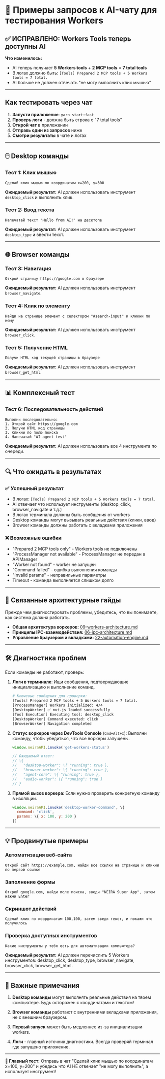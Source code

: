# 🤖 Примеры запросов к AI-чату для тестирования Workers

## ✅ ИСПРАВЛЕНО: Workers Tools теперь доступны AI

**Что изменилось:**

- AI теперь получает **5 Workers tools** + **2 MCP tools** = **7 total tools**
- В логах должно быть: `[Tools] Prepared 2 MCP tools + 5 Workers tools = 7 total.`
- AI больше не должен отвечать "не могу выполнить клик мышью"

---

## Как тестировать через чат

1. **Запусти приложение**: `yarn start:fast`
2. **Проверь логи** - должна быть строка с "7 total tools"
3. **Открой чат** в приложении
4. **Отправь один из запросов** ниже
5. **Смотри результаты** в чате и логах

---

## 🖱️ Desktop команды

### Тест 1: Клик мышью

```
Сделай клик мышью по координатам x=200, y=300
```

**Ожидаемый результат:** AI должен использовать инструмент `desktop_click` и выполнить клик.

### Тест 2: Ввод текста

```
Напечатай текст "Hello from AI!" на десктопе
```

**Ожидаемый результат:** AI должен использовать инструмент `desktop_type` и ввести текст.

---

## 🌐 Browser команды

### Тест 3: Навигация

```
Открой страницу https://google.com в браузере
```

**Ожидаемый результат:** AI должен использовать инструмент `browser_navigate`.

### Тест 4: Клик по элементу

```
Найди на странице элемент с селектором "#search-input" и кликни по нему
```

**Ожидаемый результат:** AI должен использовать инструмент `browser_click`.

### Тест 5: Получение HTML

```
Получи HTML код текущей страницы в браузере
```

**Ожидаемый результат:** AI должен использовать инструмент `browser_get_html`.

---

## 📊 Комплексный тест

### Тест 6: Последовательность действий

```
Выполни последовательно:
1. Открой сайт https://google.com
2. Получи HTML код страницы
3. Кликни по полю поиска
4. Напечатай "AI agent test"
```

**Ожидаемый результат:** AI должен использовать все 4 инструмента по очереди.

---

## 🔍 Что ожидать в результатах

### ✅ Успешный результат

- В логах: `[Tools] Prepared 2 MCP tools + 5 Workers tools = 7 total.`
- AI отвечает что использует инструменты (desktop_click, browser_navigate и т.д.)
- В логах терминала должны быть сообщения от workers
- Desktop команды могут вызывать реальные действия (клики, ввод)
- Browser команды должны работать с вкладками приложения

### ❌ Возможные ошибки

- "Prepared 2 MCP tools only" - Workers tools не подключены
- "ProcessManager not available" - ProcessManager не передан в APIManager
- "Worker not found" - worker не запущен
- "Command failed" - ошибка выполнения команды
- "Invalid params" - неправильные параметры
- Timeout - команда выполняется слишком долго

---

## 🔗 Связанные архитектурные гайды

Прежде чем диагностировать проблемы, убедитесь, что вы понимаете, как система должна работать.

- **Общая архитектура воркеров:** [09-workers-architecture.md](/core-concepts/shell-core/workers-architecture)
- **Принципы IPC-взаимодействия:** [06-ipc-architecture.md](/core-concepts/shell-core/ipc-architecture)
- **Управление браузером и вкладками:** [22-automation-engine.md](/core-concepts/shell-core/automation-engine)

---

## 🛠️ Диагностика проблем

Если команды не работают, проверь:

1. **Логи в терминале**: Ищи сообщения, подтверждающие инициализацию и выполнение команд.

    ```bash
    # Ключевые сообщения для проверки:
    [Tools] Prepared 2 MCP tools + 5 Workers tools = 7 total.
    [ProcessManager] Workers initialized: 4/4
    [DesktopWorker] ✅ nut.js loaded successfully
    [Tool Execution] Executing tool: desktop_click
    [DesktopWorker] Command executed: click
    [BrowserWorker] Navigation completed
    ```

2. **Статус воркеров через DevTools Console** (`Cmd+Alt+I`): Выполни команду, чтобы убедиться, что все воркеры запущены.

    ```javascript
    window.neiraAPI.invoke('get-workers-status')

    // Ожидаемый ответ:
    // \{
    //   "desktop-worker": \{ "running": true },
    //   "browser-worker": \{ "running": true },
    //   "agent-core": \{ "running": true },
    //   "audio-worker": \{ "running": true }
    // }
    ```

3. **Прямой вызов воркера**: Если нужно проверить конкретную команду в изоляции.

    ```javascript
    window.neiraAPI.invoke('desktop-worker-command', \{
      command: 'click',
      params: \{ x: 100, y: 200 }
    })
    ```

---

## 💡 Продвинутые примеры

### Автоматизация веб-сайта

```
Открой сайт https://example.com, найди все ссылки на странице и кликни по первой ссылке
```

### Заполнение формы

```
Открой google.com, найди поле поиска, введи "NEIRA Super App", затем нажми Enter
```

### Скриншот действий

```
Сделай клик по координатам 100,100, затем введи текст, и покажи что получилось
```

### Проверка доступных инструментов

```
Какие инструменты у тебя есть для автоматизации компьютера?
```

**Ожидаемый результат:** AI должен перечислить 5 Workers инструментов: desktop_click, desktop_type, browser_navigate, browser_click, browser_get_html.

---

## 🚨 Важные примечания

1. **Desktop команды** могут выполнять реальные действия на твоем компьютере. Будь осторожен с координатами и текстом!

2. **Browser команды** работают с внутренними вкладками приложения, не с внешним браузером.

3. **Первый запуск** может быть медленнее из-за инициализации workers.

4. **Логи** - главный источник диагностики. Всегда проверяй терминал где запущено приложение.

---

**🎯 Главный тест:** Отправь в чат "Сделай клик мышью по координатам x=100, y=200" и убедись что AI НЕ отвечает "не могу выполнить", а использует инструмент!
